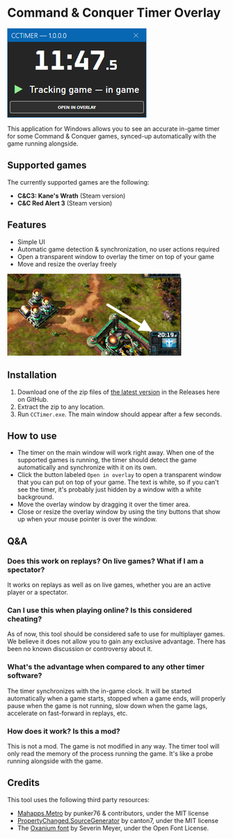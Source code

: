 # Command & Conquer Timer Overlay

<img alt="Basic CCTimer UI" src="resources/CCTimerBasicUI.png">

This application for Windows allows you to see an accurate in-game timer for some Command & Conquer games, synced-up automatically with the game running alongside.

## Supported games

The currently supported games are the following:
- **C&C3: Kane's Wrath** (Steam version)
- **C&C Red Alert 3** (Steam version)

## Features

- Simple UI
- Automatic game detection & synchronization, no user actions required
- Open a transparent window to overlay the timer on top of your game
- Move and resize the overlay freely

<img alt="Overlay on top of the game" src="resources/Overlay.png" width="400">

## Installation

1. Download one of the zip files of [the latest version](https://github.com/Doublevil/cctimer/releases/latest) in the Releases here on GitHub.
2. Extract the zip to any location.
3. Run `CCTimer.exe`. The main window should appear after a few seconds.

## How to use

- The timer on the main window will work right away. When one of the supported games is running, the timer should detect the game automatically and synchronize with it on its own.
- Click the button labeled `Open in overlay` to open a transparent window that you can put on top of your game. The text is white, so if you can't see the timer, it's probably just hidden by a window with a white background.
- Move the overlay window by dragging it over the timer area.
- Close or resize the overlay window by using the tiny buttons that show up when your mouse pointer is over the window.

## Q&A

### Does this work on replays? On live games? What if I am a spectator?
It works on replays as well as on live games, whether you are an active player or a spectator.

### Can I use this when playing online? Is this considered cheating?
As of now, this tool should be considered safe to use for multiplayer games. We believe it does not allow you to gain any exclusive advantage. There has been no known discussion or controversy about it.

### What's the advantage when compared to any other timer software?
The timer synchronizes with the in-game clock. It will be started automatically when a game starts, stopped when a game ends, will properly pause when the game is not running, slow down when the game lags, accelerate on fast-forward in replays, etc.

### How does it work? Is this a mod?
This is not a mod. The game is not modified in any way. The timer tool will only read the memory of the process running the game. It's like a probe running alongside with the game.

## Credits

This tool uses the following third party resources:
- [Mahapps.Metro](https://mahapps.com) by punker76 & contributors, under the MIT license
- [PropertyChanged.SourceGenerator](https://github.com/canton7/PropertyChanged.SourceGenerator) by canton7, under the MIT license
- The [Oxanium font](https://fonts.google.com/specimen/Oxanium) by Severin Meyer, under the Open Font License.

